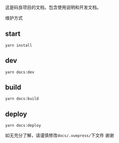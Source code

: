 这是码良项目的文档，包含使用说明和开发文档。

维护方式

## start 
```
yarn install
```
## dev 
```
yarn docs:dev
```

## build
```
yarn docs:build
```

## deploy
```
yarn docs:deploy
```

如无充分了解，请谨慎修改`docs/.vuepress/`下文件 谢谢
